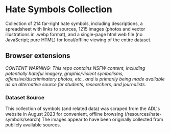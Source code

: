 # Hate Symbols Collection
Collection of 214 far-right hate symbols, including descriptions, a spreadsheet with links to sources, 1215 images (photos and vector illustrations in .webp format), and a single-page html web file (no JavaScript; pure HTML) for local/offline viewing of the entire dataset.

## Browser extensions
_CONTENT WARNING: This repo contains NSFW content, including potentially hateful imagery, graphic/violent symbolisms, offensive/discriminatory photos, etc., and is primarily being made available as an alternative source for students, researchers, and journalists._

### Dataset Source
This collection of symbols (and related data) was scraped from the ADL's website in August 2023 for convenient, offline browsing (/resources/hate-symbols/search)
The images appear to have been originally collected from publicly available sources.
